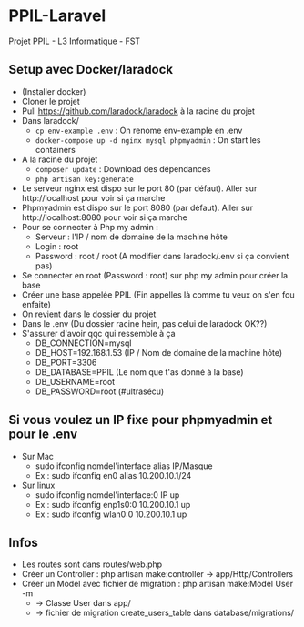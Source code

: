 # PPIL-Laravel
Projet PPIL - L3 Informatique - FST

## Setup avec Docker/laradock
* (Installer docker)
* Cloner le projet
* Pull https://github.com/laradock/laradock à la racine du projet
* Dans laradock/
    * ```cp env-example .env``` : On renome env-example en .env
    * ```docker-compose up -d nginx mysql phpmyadmin``` : On start les containers
* A la racine du projet
    * ``` composer update ``` : Download des dépendances
    * ``` php artisan key:generate ```
* Le serveur nginx est dispo sur le port 80 (par défaut). Aller sur http://localhost pour voir si ça marche 
* Phpmyadmin est dispo sur le port 8080 (par défaut). Aller sur http://localhost:8080 pour voir si ça marche
* Pour se connecter à Php my admin :
    * Serveur : l'IP / nom de domaine de la machine hôte 
    * Login : root
    * Password : root / root (A modifier dans laradock/.env si ça convient pas)
* Se connecter en root (Password : root) sur php my admin pour créer la base 
* Créer une base appelée PPIL (Fin appelles là comme tu veux on s'en fou enfaite)
* On revient dans le dossier du projet
* Dans le .env (Du dossier racine hein, pas celui de laradock OK??)
* S'assurer d'avoir qqc qui ressemble à ça
    * DB_CONNECTION=mysql
    * DB_HOST=192.168.1.53 (IP / Nom de domaine de la machine hôte)
    * DB_PORT=3306
    * DB_DATABASE=PPIL (Le nom que t'as donné à la base)
    * DB_USERNAME=root 
    * DB_PASSWORD=root (#ultrasécu)
    
## Si vous voulez un IP fixe pour phpmyadmin et pour le .env
* Sur Mac
    * sudo ifconfig nomdel'interface alias IP/Masque
    * Ex : sudo ifconfig en0 alias 10.200.10.1/24
* Sur linux
    * sudo ifconfig nomdel'interface:0 IP up
    * Ex : sudo ifconfig enp1s0:0 10.200.10.1 up
    * Ex : sudo ifconfig wlan0:0 10.200.10.1 up

## Infos
* Les routes sont dans routes/web.php
* Créer un Controller : php artisan make:controller -> app/Http/Controllers
* Créer un Model avec fichier de migration : php artisan make:Model User -m 
    * -> Classe User dans app/
    * -> fichier de migration create_users_table dans database/migrations/